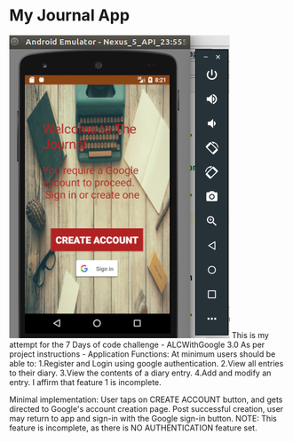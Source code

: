 # My Journal App
![alt text](journalapp.png "Screenshot of landing screen")
This is my attempt for the 7 Days of code challenge - ALCWithGoogle 3.0
As per project instructions - 
Application Functions:
At minimum users should be able to:
 1.Register and Login using google authentication.
 2.View all entries to their diary.
 3.View the contents of a diary entry.
 4.Add and modify an entry.
I affirm that feature 1 is incomplete.

Minimal implementation: 
User taps on CREATE ACCOUNT button, and gets directed to Google's 
account creation page. Post successful creation, user may return
to app and sign-in with the Google sign-in button.
NOTE: This feature is incomplete, as there is NO AUTHENTICATION feature
set.
